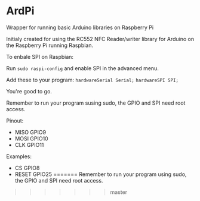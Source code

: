 # ArdPi
Wrapper for running basic Arduino libraries on Raspberry Pi

Initialy created for using the RC552 NFC Reader/writer library for Arduino on the Raspberry Pi running Raspbian.

To enbale SPI on Raspbian:

Run `sudo raspi-config` and enable SPI in the advanced menu.

Add these to your program:
`hardwareSerial Serial;`
`hardwareSPI SPI;`

You're good to go.

Remember to run your program susing sudo, the GPIO and SPI need root access.

Pinout:
- MISO	GPIO9
- MOSI	GPIO10
- CLK	GPIO11

Examples:
- CS	GPIO8
- RESET	GPIO25
=======
Remember to run your program using sudo, the GPIO and SPI need root access.
>>>>>>> master
